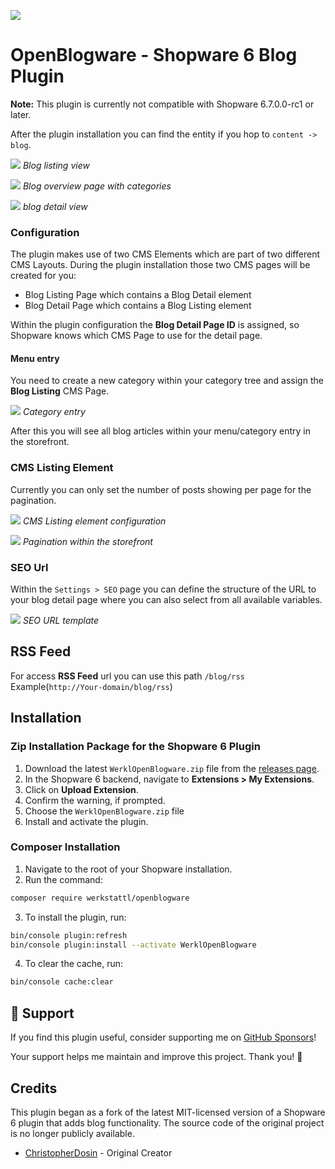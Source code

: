 ![](https://res.cloudinary.com/dtgdh7noz/image/upload/v1584709250/preview-blog_nn8mcq.jpg)

# OpenBlogware - Shopware 6 Blog Plugin

**Note:** This plugin is currently not compatible with Shopware 6.7.0.0-rc1 or later.

After the plugin installation you can find the entity if you hop to `content -> blog`.

![](https://sbp-plugin-images.s3.eu-west-1.amazonaws.com/phpZoe2dS)
*Blog listing view*

![](https://res.cloudinary.com/dtgdh7noz/image/upload/v1608026832/Bildschirmfoto_2020-12-15_um_12.06.25_ahbgze.png)
*Blog overview page with categories*

![](https://res.cloudinary.com/dtgdh7noz/image/upload/v1608026833/Bildschirmfoto_2020-12-15_um_12.06.31_tz3qql.png)
*blog detail view*

### Configuration
The plugin makes use of two CMS Elements which are part of two different CMS Layouts.
During the plugin installation those two CMS pages will be created for you:
* Blog Listing Page which contains a Blog Detail element
* Blog Detail Page which contains a Blog Listing element

Within the plugin configuration the **Blog Detail Page ID** is assigned,
so Shopware knows which CMS Page to use for the detail page.

#### Menu entry
You need to create a new category within your category tree
and assign the **Blog Listing** CMS Page.

![](https://res.cloudinary.com/dtgdh7noz/image/upload/v1602580652/Bildschirmfoto_2020-10-13_um_12.16.54_nmtgdw.png)
*Category entry*

After this you will see all blog articles within your menu/category entry in the storefront.

### CMS Listing Element
Currently you can only set the number of posts showing per page for the pagination.

![](https://res.cloudinary.com/dtgdh7noz/image/upload/v1602580706/Bildschirmfoto_2020-10-13_um_12.18.22_bdghy1.png)
*CMS Listing element configuration*

![](https://res.cloudinary.com/dtgdh7noz/image/upload/v1602581049/Bildschirmfoto_2020-10-13_um_12.23.42_popsgs.png)
*Pagination within the storefront*

### SEO Url
Within the `Settings > SEO` page you can define the structure of the URL to your blog detail page
where you can also select from all available variables.

![](https://res.cloudinary.com/dtgdh7noz/image/upload/v1602580850/Bildschirmfoto_2020-10-13_um_12.20.25_xxnrro.png)
*SEO URL template*

## RSS Feed
For access **RSS Feed** url you can use this path `/blog/rss`
Example(`http://Your-domain/blog/rss`)

## Installation

### Zip Installation Package for the Shopware 6 Plugin
1. Download the latest `WerklOpenBlogware.zip` file from the [releases page](https://github.com/Werkstattl/OpenBlogware/releases).
2. In the Shopware 6 backend, navigate to **Extensions > My Extensions**.
3. Click on **Upload Extension**.
4. Confirm the warning, if prompted.
5. Choose the `WerklOpenBlogware.zip` file
6. Install and activate the plugin.

### Composer Installation
1. Navigate to the root of your Shopware installation.
2. Run the command:
```sh
composer require werkstattl/openblogware
```
3. To install the plugin, run:
```sh
bin/console plugin:refresh
bin/console plugin:install --activate WerklOpenBlogware
```
4. To clear the cache, run:
```sh
bin/console cache:clear
```

## 🙏 Support

If you find this plugin useful, consider supporting me on [GitHub Sponsors](https://github.com/sponsors/7underlines)!

Your support helps me maintain and improve this project. Thank you! 💜

## Credits

This plugin began as a fork of the latest MIT-licensed version of a Shopware 6 plugin that adds blog functionality. The source code of the original project is no longer publicly available.

- [ChristopherDosin](https://github.com/ChristopherDosin) - Original Creator
